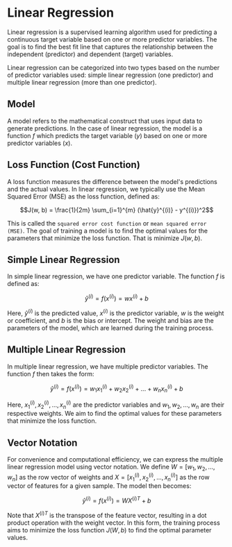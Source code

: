 # Linear Regression
Linear regression is a supervised learning algorithm used for predicting a continuous target variable based on one or more predictor variables. The goal is to find the best fit line that captures the relationship between the independent (predictor) and dependent (target) variables.

Linear regression can be categorized into two types based on the number of predictor variables used: simple linear regression (one predictor) and multiple linear regression (more than one predictor).

## Model
A model refers to the mathematical construct that uses input data to generate predictions. In the case of linear regression, the model is a function $f$ which predicts the target variable $(y)$ based on one or more predictor variables $(x)$.

## Loss Function (Cost Function)
A loss function measures the difference between the model's predictions and the actual values. In linear regression, we typically use the Mean Squared Error (MSE) as the loss function, defined as:

$$J(w, b) = \frac{1}{2m} \sum_{i=1}^{m} (\hat{y}^{(i)} - y^{(i)})^2$$

This is called the `squared error cost function` or `mean squared error (MSE)`. The goal of training a model is to find the optimal values for the parameters that minimize the loss function. That is $\text{minimize } J(w, b)$.

## Simple Linear Regression
In simple linear regression, we have one predictor variable. The function $f$ is defined as:

$$\hat{y}^{(i)} = f(x^{(i)}) = w x^{(i)} + b$$

Here, $\hat{y}^{(i)}$ is the predicted value, $x^{(i)}$ is the predictor variable, $w$ is the weight or coefficient, and $b$ is the bias or intercept. The weight and bias are the parameters of the model, which are learned during the training process.

## Multiple Linear Regression
In multiple linear regression, we have multiple predictor variables. The function $f$ then takes the form:

$$\hat{y}^{(i)} = f(x^{(i)}) = w_1 x_1^{(i)} + w_2 x_2^{(i)} + ... + w_n x_n^{(i)} + b$$

Here, $x_1^{(i)}, x_2^{(i)}, ..., x_n^{(i)}$ are the predictor variables and $w_1, w_2, ..., w_n$ are their respective weights. We aim to find the optimal values for these parameters that minimize the loss function.

## Vector Notation
For convenience and computational efficiency, we can express the multiple linear regression model using vector notation. We define $W=[w_1, w_2, ..., w_n]$ as the row vector of weights and $X=[x_1^{(i)}, x_2^{(i)}, ..., x_n^{(i)}]$ as the row vector of features for a given sample. The model then becomes:

$$\hat{y}^{(i)} = f(x^{(i)}) = W X^{(i)T} + b$$

Note that $X^{(i)T}$ is the transpose of the feature vector, resulting in a dot product operation with the weight vector. In this form, the training process aims to minimize the loss function $J(W, b)$ to find the optimal parameter values.